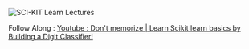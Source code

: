 ![SCI-KIT Learn Lectures](https://github.com/user-attachments/assets/cd7a1e82-8928-48d8-be94-b5e9a4fcce62)


Follow Along : [Youtube : Don't memorize | Learn Scikit learn basics by Building a Digit Classifier!](https://youtu.be/53aMeadKtT4)
